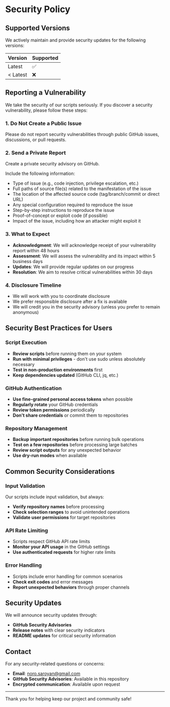 # Security Policy

## Supported Versions

We actively maintain and provide security updates for the following versions:

| Version | Supported          |
| ------- | ------------------ |
| Latest  | :white_check_mark: |
| < Latest| :x:                |

## Reporting a Vulnerability

We take the security of our scripts seriously. If you discover a security vulnerability, please follow these steps:

### 1. **Do Not** Create a Public Issue
Please do not report security vulnerabilities through public GitHub issues, discussions, or pull requests.

### 2. **Send a Private Report**
Create a private security advisory on GitHub.

Include the following information:
- Type of issue (e.g., code injection, privilege escalation, etc.)
- Full paths of source file(s) related to the manifestation of the issue
- The location of the affected source code (tag/branch/commit or direct URL)
- Any special configuration required to reproduce the issue
- Step-by-step instructions to reproduce the issue
- Proof-of-concept or exploit code (if possible)
- Impact of the issue, including how an attacker might exploit it

### 3. **What to Expect**
- **Acknowledgment**: We will acknowledge receipt of your vulnerability report within 48 hours
- **Assessment**: We will assess the vulnerability and its impact within 5 business days
- **Updates**: We will provide regular updates on our progress
- **Resolution**: We aim to resolve critical vulnerabilities within 30 days

### 4. **Disclosure Timeline**
- We will work with you to coordinate disclosure
- We prefer responsible disclosure after a fix is available
- We will credit you in the security advisory (unless you prefer to remain anonymous)

## Security Best Practices for Users

### Script Execution
- **Review scripts** before running them on your system
- **Run with minimal privileges** - don't use sudo unless absolutely necessary
- **Test in non-production environments** first
- **Keep dependencies updated** (GitHub CLI, jq, etc.)

### GitHub Authentication
- **Use fine-grained personal access tokens** when possible
- **Regularly rotate** your GitHub credentials
- **Review token permissions** periodically
- **Don't share credentials** or commit them to repositories

### Repository Management
- **Backup important repositories** before running bulk operations
- **Test on a few repositories** before processing large batches
- **Review script outputs** for any unexpected behavior
- **Use dry-run modes** when available

## Common Security Considerations

### Input Validation
Our scripts include input validation, but always:
- **Verify repository names** before processing
- **Check selection ranges** to avoid unintended operations
- **Validate user permissions** for target repositories

### API Rate Limiting
- Scripts respect GitHub API rate limits
- **Monitor your API usage** in the GitHub settings
- **Use authenticated requests** for higher rate limits

### Error Handling
- Scripts include error handling for common scenarios
- **Check exit codes** and error messages
- **Report unexpected behaviors** through proper channels

## Security Updates

We will announce security updates through:
- **GitHub Security Advisories**
- **Release notes** with clear security indicators
- **README updates** for critical security information

## Contact

For any security-related questions or concerns:
- **Email**: noro.saroyan@gmail.com
- **GitHub Security Advisories**: Available in this repository
- **Encrypted communication**: Available upon request

---

Thank you for helping keep our project and community safe!
